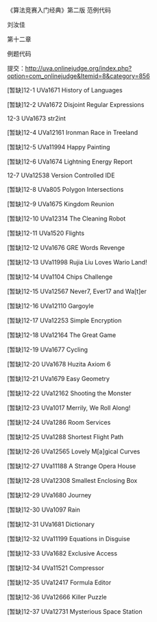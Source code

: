 ﻿《算法竞赛入门经典》第二版 范例代码

刘汝佳

第十二章

例题代码

提交：http://uva.onlinejudge.org/index.php?option=com_onlinejudge&Itemid=8&category=856

[暂缺]12-1 UVa1671 History of Languages

[暂缺]12-2 UVa1672 Disjoint Regular Expressions

12-3 UVa1673 str2int

[暂缺]12-4 UVa12161 Ironman Race in Treeland

[暂缺]12-5 UVa11994 Happy Painting

[暂缺]12-6 UVa1674 Lightning Energy Report

12-7 UVa12538 Version Controlled IDE

[暂缺]12-8 UVa805 Polygon Intersections

[暂缺]12-9 UVa1675 Kingdom Reunion

[暂缺]12-10 UVa12314 The Cleaning Robot

[暂缺]12-11 UVa1520 Flights

[暂缺]12-12 UVa1676 GRE Words Revenge

[暂缺]12-13 UVa11998 Rujia Liu Loves Wario Land!

[暂缺]12-14 UVa1104 Chips Challenge

[暂缺]12-15 UVa12567 Never7, Ever17 and Wa[t]er

[暂缺]12-16 UVa12110 Gargoyle

[暂缺]12-17 UVa12253 Simple Encryption

[暂缺]12-18 UVa12164 The Great Game

[暂缺]12-19 UVa1677 Cycling

[暂缺]12-20 UVa1678 Huzita Axiom 6

[暂缺]12-21 UVa1679 Easy Geometry

[暂缺]12-22 UVa12162 Shooting the Monster

[暂缺]12-23 UVa1017 Merrily, We Roll Along!

[暂缺]12-24 UVa1286 Room Services

[暂缺]12-25 UVa1288 Shortest Flight Path

[暂缺]12-26 UVa12565 Lovely M[a]gical Curves

[暂缺]12-27 UVa11188 A Strange Opera House

[暂缺]12-28 UVa12308 Smallest Enclosing Box

[暂缺]12-29 UVa1680 Journey

[暂缺]12-30 UVa1097 Rain

[暂缺]12-31 UVa1681 Dictionary

[暂缺]12-32 UVa11199 Equations in Disguise

[暂缺]12-33 UVa1682 Exclusive Access

[暂缺]12-34 UVa11521 Compressor

[暂缺]12-35 UVa12417 Formula Editor

[暂缺]12-36 UVa12666 Killer Puzzle

[暂缺]12-37 UVa12731 Mysterious Space Station
